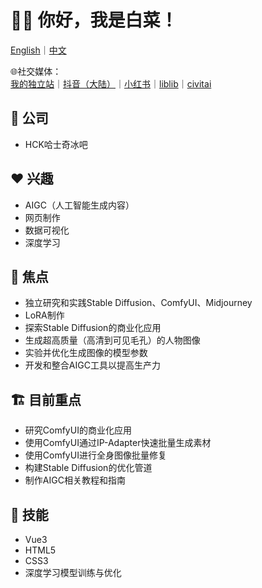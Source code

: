 # 👋🏻 你好，我是白菜！

[English](/README.md)｜[中文](/Chinese.md)

🌐社交媒体：  
[我的独立站](https://www.zhengjiyuan.top)｜[抖音（大陆）](https://www.douyin.com/user/MS4wLjABAAAA478CnKTrQH1n87AkVVEPcwKV-MQsyUQwnxzGLDm_LA0)｜[小红书](https://www.xiaohongshu.com/user/profile/5fc2948e0000000001000b4e?xhsshare=CopyLink&appuid=5fc2948e0000000001000b4e&apptime=1716350434)｜[liblib](https://www.liblib.art/userpage/c0e1c819d36c4bce9b077e04f9eaf693/publish/image)｜[civitai](https://civitai.com/user/1637083533489/posts)

## 💼 公司
- HCK哈士奇冰吧

## ❤️ 兴趣
- AIGC（人工智能生成内容）
- 网页制作
- 数据可视化
- 深度学习

## 🤖 焦点
- 独立研究和实践Stable Diffusion、ComfyUI、Midjourney
- LoRA制作
- 探索Stable Diffusion的商业化应用
- 生成超高质量（高清到可见毛孔）的人物图像
- 实验并优化生成图像的模型参数
- 开发和整合AIGC工具以提高生产力

## 🏗️ 目前重点
- 研究ComfyUI的商业化应用
- 使用ComfyUI通过IP-Adapter快速批量生成素材
- 使用ComfyUI进行全身图像批量修复
- 构建Stable Diffusion的优化管道
- 制作AIGC相关教程和指南

## 🌟 技能
- Vue3
- HTML5
- CSS3
- 深度学习模型训练与优化
